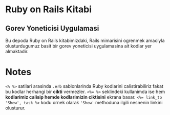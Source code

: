 
# Ruby on Rails Kitabi
## Gorev Yoneticisi Uygulamasi
Bu depoda Ruby on Rails kitabimizdaki, Rails mimarisini ogrenmek amaciyla
olusturdugumuz basit bir gorev yoneticisi uygulamasina ait kodlar yer almaktadir.

# Notes
`<% %>` satilari arasinda `.erb` sablonlarinda Ruby kodlarini calistirabiliriz fakat bu kodlar herhangi bir **cikti** vermezler.
`<%= %>` seklindeki kullanimda ise hem **kodlarimiz calisip hemde kodlarimizin ciktisini** ekrana basar.
`<%= link_to 'Show', task %>` kodu ornek olarak `'Show'` methoduna ilgili nesnenin linkini olusturur.